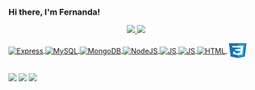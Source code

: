 ### Hi there, I'm Fernanda!

<!--
**fernandahiguti/fernandahiguti** is a ✨ _special_ ✨ repository because its `README.md` (this file) appears on your GitHub profile.

Here are some ideas to get you started:
-->

<div align="center">
  <a href="https://github.com/fernandahiguti">
  <img height="180em" src="https://github-readme-stats.vercel.app/api?username=fernandahiguti&show_icons=true&theme=bear&include_all_commits=true&count_private=true&hide_rank=true"/>
  <img height="180em" src="https://github-readme-stats.vercel.app/api/top-langs/?username=fernandahiguti&layout=compact&langs_count=7&theme=bear"/>
</div>
  
<div style="display: inline_block"><br>
  
  
  <img align="center" alt="Express" height="35" width="40" src="https://cdn.jsdelivr.net/gh/devicons/devicon/icons/express/express-original.svg">
  <img align="center" alt="MySQL" height="100" width="60" src="https://cdn.jsdelivr.net/gh/devicons/devicon/icons/mysql/mysql-original-wordmark.svg">
  <img align="center" alt="MongoDB" height="60" width="40" src="https://cdn.jsdelivr.net/gh/devicons/devicon/icons/mongodb/mongodb-original.svg">
  <img align="center" alt="NodeJS" height="100" width="40" src="https://cdn.jsdelivr.net/gh/devicons/devicon/icons/nodejs/nodejs-original.svg">
  <img align="center" alt="JS" height="30" width="40" src="https://cdn.jsdelivr.net/gh/devicons/devicon/icons/javascript/javascript-original.svg">
  <img align="center" alt="JS" height="30" width="40" src="https://cdn.jsdelivr.net/gh/devicons/devicon/icons/typescript/typescript-plain.svg">             
  <img align="center" alt="HTML" height="30" width="40" src="https://cdn.jsdelivr.net/gh/devicons/devicon/icons/html5/html5-plain.svg">
  <img align="center" alt="CSS" height="30" width="40" src="https://raw.githubusercontent.com/devicons/devicon/master/icons/css3/css3-original.svg">
</div>
                                                                                                                                                   
##
                                
<div> 
  
  <a href = "mailto:fernandamh1996@gmail.com"><img src="https://img.shields.io/badge/-Gmail-%23333?style=for-the-badge&logo=gmail&logoColor=white" target="_blank"></a>
  <a href="https://www.linkedin.com/in/fernanda-higuti-b0162b222/" target="blank"><img src="https://img.shields.io/badge/-LinkedIn-%230077B5?style=for-the-badge&logo=linkedin&logoColor=white" target="_blank"></a> 
  <a href="https://twitter.com/techfernandamh" target="blank"><img src="https://img.shields.io/badge/Twitter-1DA1F2?style=for-the-badge&logo=twitter&logoColor=white" target="_blank"></a> 
  
 
</div>
